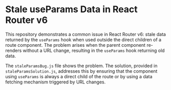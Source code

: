 # Stale useParams Data in React Router v6

This repository demonstrates a common issue in React Router v6: stale data returned by the `useParams` hook when used outside the direct children of a route component.  The problem arises when the parent component re-renders without a URL change, resulting in the `useParams` hook returning old data.

The `staleParamsBug.js` file shows the problem. The solution, provided in `staleParamsSolution.js`, addresses this by ensuring that the component using `useParams` is always a direct child of the route or by using a data fetching mechanism triggered by URL changes.